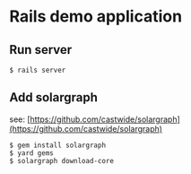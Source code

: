 # Rails demo application

## Run server

    $ rails server

## Add solargraph

see: [https://github.com/castwide/solargraph](https://github.com/castwide/solargraph)

    $ gem install solargraph
    $ yard gems
    $ solargraph download-core
